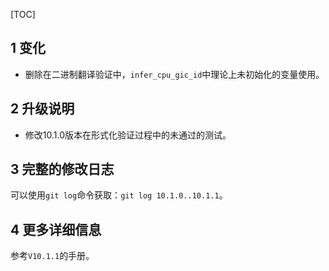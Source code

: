 [TOC]

## 1 变化

* 删除在二进制翻译验证中，`infer_cpu_gic_id`中理论上未初始化的变量使用。

## 2 升级说明

* 修改10.1.0版本在形式化验证过程中的未通过的测试。

## 3 完整的修改日志

可以使用`git log`命令获取：`git log 10.1.0..10.1.1`。

## 4 更多详细信息

参考`V10.1.1`的手册。